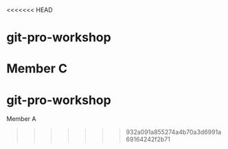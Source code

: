 <<<<<<< HEAD
# git-pro-workshop
Member C
=======
# git-pro-workshop
Member A
>>>>>>> 932a091a855274a4b70a3d6991a69164242f2b71
